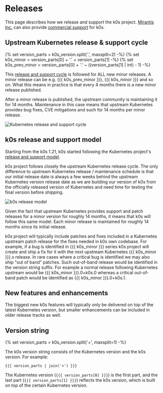 <!--
SPDX-FileCopyrightText: 2021 k0s authors
SPDX-License-Identifier: CC-BY-SA-4.0
-->

# Releases

This page describes how we release and support the k0s project. [Mirantis Inc.](https://mirantis.com) can also provide [commercial support](commercial-support.md) for k0s.

## Upstream Kubernetes release & support cycle

{% set version_parts = k0s_version.split('.', maxsplit=2) -%}
{% set k0s_minor = version_parts[0] + '.' + version_parts[1] -%}
{% set k0s_prev_minor = version_parts[0] + '.' ~ ((version_parts[1] | int) - 1) -%}

This [release and support cycle](https://kubernetes.io/releases/) is followed
for ALL new minor releases. A minor release can be e.g. {{{ k0s_prev_minor }}},
{{{ k0s_minor }}} and so on. What this means in practice is that every 4 months
there is a new minor release published.

After a minor release is published, the upstream community is maintaining it for 14 months. Maintenance in this case means that upstream Kubernetes provides bug fixes, CVE mitigations and such for 14 months per minor release.

![Kubernetes release and support cycle](img/k8s_release_cycle.png)

## k0s release and support model

Starting from the k0s 1.21, k0s started following the Kubernetes project's [release and support model](https://kubernetes.io/releases/).

k0s project follows closely the upstream Kubernetes release cycle. The only difference to upstream Kubernetes release / maintenance schedule is that our initial release date is always a few weeks behind the upstream Kubernetes version release date as we are building our version of k0s from the officially released version of Kubernetes and need time for testing the final version before shipping.

![k0s release model](img/k0s_releases.png)

Given the fact that upstream Kubernetes provides support and patch releases for a minor version for roughly 14 months, it means that k0s will follow this same model. Each minor release is maintained for roughly 14 months since its initial release.

k0s project will typically include patches and fixes included in a Kubernetes
upstream patch release for the fixes needed in k0s own codebase. For example, if
a bug is identified in {{{ k0s_minor }}} series k0s project will create and ship
a fix for it with the next upstream Kubernetes {{{ k0s_minor }}}.x release. In
rare cases where a critical bug is identified we may also ship "out of band"
patches. Such out-of-band release would be identified in the version string
suffix. For example a normal release following Kubernetes upstream would be {{{
k0s_minor }}}.0+k0s.0 whereas a critical out-of-band patch would be identified as
{{{ k0s_minor }}}.0+k0s.1.

## New features and enhancements

The biggest new k0s features will typically only be delivered on top of the latest Kubernetes version, but smaller enhancements can be included in older release tracks as well.

## Version string

{% set version_parts = k0s_version.split('+', maxsplit=1) -%}

The k0s version string consists of the Kubernetes version and the k0s version. For example:

```text
{{{ version_parts | join('+') }}}
```

The Kubernetes version (`{{{ version_parts[0] }}}`) is the first part, and the
last part (`{{{ version_parts[1] }}}`) reflects the k0s version, which is built
on top of the certain Kubernetes version.
